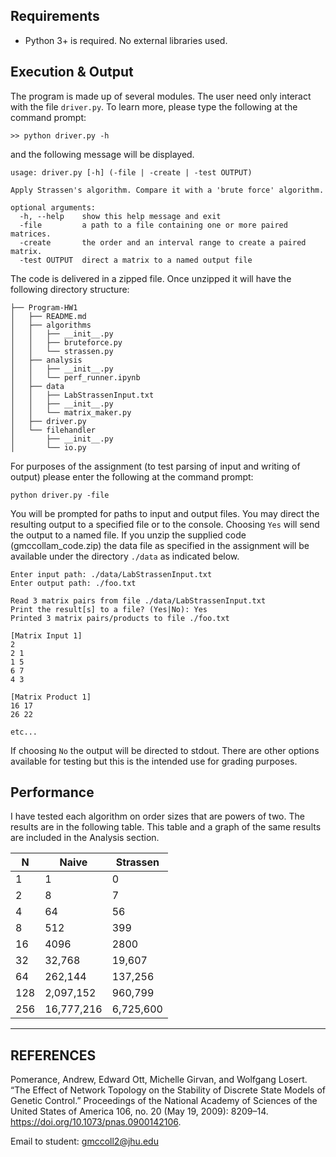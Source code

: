 
## Requirements

  * Python 3+ is required. No external libraries used.

## Execution & Output

The program is made up of several modules. The user need only interact with the file `driver.py`. To learn more, please type the following at the command prompt: 

```
>> python driver.py -h
```

and the following message will be displayed.

```
usage: driver.py [-h] (-file | -create | -test OUTPUT)

Apply Strassen's algorithm. Compare it with a 'brute force' algorithm.

optional arguments:
  -h, --help    show this help message and exit
  -file         a path to a file containing one or more paired matrices.
  -create       the order and an interval range to create a paired matrix.
  -test OUTPUT  direct a matrix to a named output file
```

The code is delivered in a zipped file. Once unzipped it will have the following directory structure:

```
├── Program-HW1
│   ├── README.md
│   ├── algorithms
│   │   ├── __init__.py
│   │   ├── bruteforce.py
│   │   └── strassen.py
│   ├── analysis
│   │   ├── __init__.py
│   │   └── perf_runner.ipynb
│   ├── data
│   │   ├── LabStrassenInput.txt
│   │   ├── __init__.py
│   │   └── matrix_maker.py
│   ├── driver.py
│   └── filehandler
│       ├── __init__.py
│       └── io.py
```

For purposes of the assignment (to test parsing of input and writing of output) please enter the following at the command prompt:

```
python driver.py -file
```

You will be prompted for paths to input and output files. You may direct the resulting output to a specified file or to the console. Choosing `Yes` will send the output to a named file. If you unzip the supplied code (gmccollam_code.zip) the data file as specified in the assignment will be available under the directory `./data` as indicated below.

```
Enter input path: ./data/LabStrassenInput.txt
Enter output path: ./foo.txt

Read 3 matrix pairs from file ./data/LabStrassenInput.txt
Print the result[s] to a file? (Yes|No): Yes
Printed 3 matrix pairs/products to file ./foo.txt

[Matrix Input 1]
2
2 1
1 5
6 7
4 3

[Matrix Product 1]
16 17
26 22

etc...
```

If choosing `No` the output will be directed to stdout. There are other options available for testing but this is the intended use for grading purposes.

## Performance

I have tested each algorithm on order sizes that are powers of two. The results are in the following table. This table and a graph of the same results are included in the Analysis section. 

| N   | Naive      | Strassen  |
|-----|------------|-----------|
| 1   | 1          | 0         |
| 2   | 8          | 7         |
| 4   | 64         | 56        |
| 8   | 512        | 399       |
| 16  | 4096       | 2800      |
| 32  | 32,768     | 19,607    |
| 64  | 262,144    | 137,256   |
| 128 | 2,097,152  | 960,799   |
| 256 | 16,777,216 | 6,725,600 |

---

## REFERENCES
Pomerance, Andrew, Edward Ott, Michelle Girvan, and Wolfgang Losert. “The Effect of Network Topology on the Stability of Discrete State Models of Genetic Control.” Proceedings of the National Academy of Sciences of the United States of America 106, no. 20 (May 19, 2009): 8209–14. https://doi.org/10.1073/pnas.0900142106.


 Email to student: gmccoll2@jhu.edu